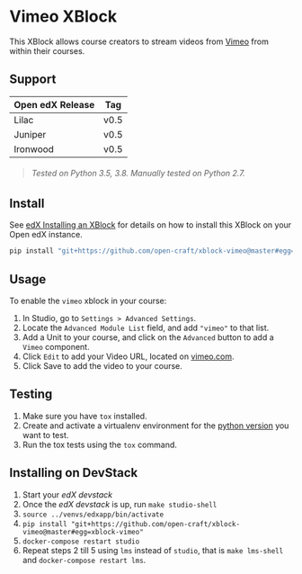 Vimeo XBlock
============

This XBlock allows course creators to stream videos from [Vimeo](https://vimeo.com/) from within their courses.

Support
-------
| Open edX Release |  Tag |
|:-----------------|:----:|
| Lilac            | v0.5 |
| Juniper          | v0.5 |
| Ironwood         | v0.5 |

> ###### Tested on Python 3.5, 3.8. Manually tested on Python 2.7.

Install
-------

See [edX Installing an XBlock](http://edx.readthedocs.io/projects/edx-installing-configuring-and-running/en/latest/configuration/install_xblock.html?highlight=install%20xblock)
for details on how to install this XBlock on your Open edX instance.

```python
pip install "git+https://github.com/open-craft/xblock-vimeo@master#egg=xblock-vimeo"
```

Usage
-----

To enable the `vimeo` xblock in your course:

1. In Studio, go to `Settings > Advanced Settings`.
2. Locate the `Advanced Module List` field, and add `"vimeo"` to that list.
3. Add a Unit to your course, and click on the `Advanced` button to add a `Vimeo` component.
4. Click `Edit` to add your Video URL, located on [vimeo.com](https://vimeo.com).
5. Click Save to add the video to your course.

Testing
-----

1. Make sure you have `tox` installed.
2. Create and activate a virtualenv environment for the [python version](tox.ini) you want to test.
3. Run the tox tests using the `tox` command.

Installing on DevStack
-----

1. Start your *edX devstack*
2. Once the *edX devstack* is up, run `make studio-shell`
3. `source ../venvs/edxapp/bin/activate`
4. `pip install "git+https://github.com/open-craft/xblock-vimeo@master#egg=xblock-vimeo"`
5. `docker-compose restart studio`
6. Repeat steps 2 till 5 using `lms` instead of `studio`, that is `make lms-shell` and `docker-compose restart lms`.
